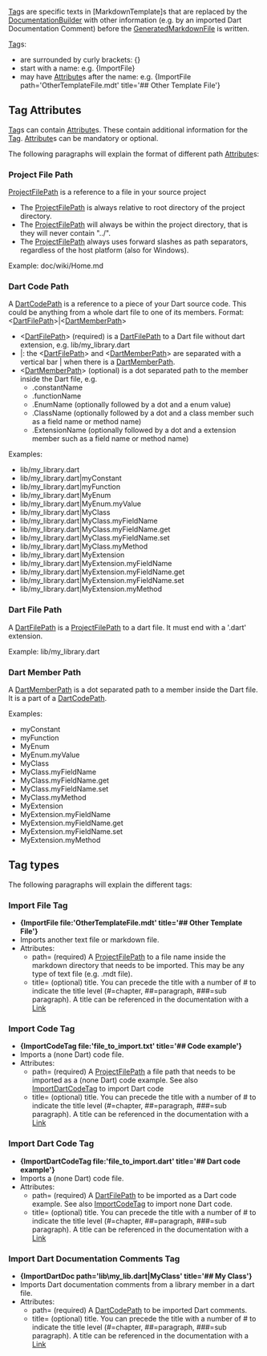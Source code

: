 [//]: # (This file was generated from: doc/template/03-Tags.mdt using the documentation_builder package on: 2021-09-15 07:44:17.156517.)
<a id='lib-parser-tag-parser-dart-tag'></a>[Tag](https://github.com/efficientyboosters/documentation_builder/wiki/03-Tags#lib-parser-tag-parser-dart-tag)s are specific texts in [MarkdownTemplate]s that are replaced by the
 [DocumentationBuilder](https://github.com/efficientyboosters/documentation_builder/wiki/01-Documentation-Builder#lib-builder-documentation-builder-dart-documentationbuilder) with other information
 (e.g. by an imported Dart Documentation Comment) before the
 [GeneratedMarkdownFile](https://github.com/efficientyboosters/documentation_builder/wiki/02-Markdown-Template-Files#lib-builder-template-builder-dart-generatedmarkdownfile) is written.

[Tag](https://github.com/efficientyboosters/documentation_builder/wiki/03-Tags#lib-parser-tag-parser-dart-tag)s:
- are surrounded by curly brackets: {}
- start with a name: e.g.  {ImportFile&rcub;
- may have [Attribute](https://github.com/efficientyboosters/documentation_builder/wiki/03-Tags#tag-attributes)s after the name:
  e.g. {ImportFile path='OtherTemplateFile.mdt' title='## Other Template File'&rcub;


<a id='tag-attributes'></a>
## Tag Attributes
[Tag](https://github.com/efficientyboosters/documentation_builder/wiki/03-Tags#lib-parser-tag-parser-dart-tag)s can contain [Attribute](https://github.com/efficientyboosters/documentation_builder/wiki/03-Tags#tag-attributes)s. These contain additional information for the [Tag](https://github.com/efficientyboosters/documentation_builder/wiki/03-Tags#lib-parser-tag-parser-dart-tag).
[Attribute](https://github.com/efficientyboosters/documentation_builder/wiki/03-Tags#tag-attributes)s can be mandatory or optional.

The following paragraphs will explain the format of different path [Attribute](https://github.com/efficientyboosters/documentation_builder/wiki/03-Tags#tag-attributes)s:

<a id='project-file-path'></a>
### Project File Path
[ProjectFilePath](https://github.com/efficientyboosters/documentation_builder/wiki/03-Tags#project-file-path) is a reference to a file in your source project
- The [ProjectFilePath](https://github.com/efficientyboosters/documentation_builder/wiki/03-Tags#project-file-path) is always relative to root directory of the project directory.
- The [ProjectFilePath](https://github.com/efficientyboosters/documentation_builder/wiki/03-Tags#project-file-path) will always be within the project directory, that is they will never contain "../".
- The [ProjectFilePath](https://github.com/efficientyboosters/documentation_builder/wiki/03-Tags#project-file-path) always uses forward slashes as path separators, regardless of the host platform (also for Windows).

Example: doc/wiki/Home.md


<a id='dart-code-path'></a>
### Dart Code Path
A [DartCodePath](https://github.com/efficientyboosters/documentation_builder/wiki/03-Tags#dart-code-path) is a reference to a piece of your Dart source code.
This could be anything from a whole dart file to one of its members.
Format: <[DartFilePath](https://github.com/efficientyboosters/documentation_builder/wiki/03-Tags#dart-file-path)>|<[DartMemberPath](https://github.com/efficientyboosters/documentation_builder/wiki/03-Tags#dart-member-path)>
- <[DartFilePath](https://github.com/efficientyboosters/documentation_builder/wiki/03-Tags#dart-file-path)> (required) is a [DartFilePath](https://github.com/efficientyboosters/documentation_builder/wiki/03-Tags#dart-file-path) to a Dart file without dart extension, e.g. lib/my_library.dart
- |: the <[DartFilePath](https://github.com/efficientyboosters/documentation_builder/wiki/03-Tags#dart-file-path)> and <[DartMemberPath](https://github.com/efficientyboosters/documentation_builder/wiki/03-Tags#dart-member-path)> are separated with a vertical bar | when there is a [DartMemberPath](https://github.com/efficientyboosters/documentation_builder/wiki/03-Tags#dart-member-path).
- <[DartMemberPath](https://github.com/efficientyboosters/documentation_builder/wiki/03-Tags#dart-member-path)> (optional) is a dot separated path to the member inside the Dart file, e.g.
  - .constantName
  - .functionName
  - .EnumName (optionally followed by a dot and a enum value)
  - .ClassName (optionally followed by a dot and a class member such as a field name or method name)
  - .ExtensionName  (optionally followed by a dot and a extension member such as a field name or method name)

Examples:
- lib/my_library.dart
- lib/my_library.dart|myConstant
- lib/my_library.dart|myFunction
- lib/my_library.dart|MyEnum
- lib/my_library.dart|MyEnum.myValue
- lib/my_library.dart|MyClass
- lib/my_library.dart|MyClass.myFieldName
- lib/my_library.dart|MyClass.myFieldName.get
- lib/my_library.dart|MyClass.myFieldName.set
- lib/my_library.dart|MyClass.myMethod
- lib/my_library.dart|MyExtension
- lib/my_library.dart|MyExtension.myFieldName
- lib/my_library.dart|MyExtension.myFieldName.get
- lib/my_library.dart|MyExtension.myFieldName.set
- lib/my_library.dart|MyExtension.myMethod


<a id='dart-file-path'></a>
### Dart File Path
A [DartFilePath](https://github.com/efficientyboosters/documentation_builder/wiki/03-Tags#dart-file-path) is a [ProjectFilePath](https://github.com/efficientyboosters/documentation_builder/wiki/03-Tags#project-file-path) to a dart file.
It must end with a '.dart' extension.

Example: lib/my_library.dart


<a id='dart-member-path'></a>
### Dart Member Path
A [DartMemberPath](https://github.com/efficientyboosters/documentation_builder/wiki/03-Tags#dart-member-path) is a dot separated path to a member inside the Dart file.
It is a part of a [DartCodePath](https://github.com/efficientyboosters/documentation_builder/wiki/03-Tags#dart-code-path).

Examples:
- myConstant
- myFunction
- MyEnum
- MyEnum.myValue
- MyClass
- MyClass.myFieldName
- MyClass.myFieldName.get
- MyClass.myFieldName.set
- MyClass.myMethod
- MyExtension
- MyExtension.myFieldName
- MyExtension.myFieldName.get
- MyExtension.myFieldName.set
- MyExtension.myMethod


## Tag types
The following paragraphs will explain the different tags:

<a id='import-file-tag'></a>
### Import File Tag
- **{ImportFile file:'OtherTemplateFile.mdt' title='## Other Template File'&rcub;**
- Imports another text file or markdown file.
- Attributes:
  - path= (required) A [ProjectFilePath](https://github.com/efficientyboosters/documentation_builder/wiki/03-Tags#project-file-path) to a file name inside the markdown
    directory that needs to be imported. This may be any type of text file (e.g. .mdt file).
  - title= (optional) title. You can precede the title with a number of #
    to indicate the title level (#=chapter, ##=paragraph, ###=sub paragraph).
    A title can be referenced in the documentation with a [Link](https://github.com/efficientyboosters/documentation_builder/wiki/04-Links#lib-parser-link-parser-dart-link)


<a id='import-code-tag'></a>
### Import Code Tag
- **{ImportCodeTag file:'file_to_import.txt' title='## Code example'&rcub;**
- Imports a (none Dart) code file.
- Attributes:
  - path= (required) A [ProjectFilePath](https://github.com/efficientyboosters/documentation_builder/wiki/03-Tags#project-file-path) a file path that needs to be imported as a (none Dart) code example. See also [ImportDartCodeTag](https://github.com/efficientyboosters/documentation_builder/wiki/03-Tags#import-dart-code-tag) to import Dart code
  - title= (optional) title. You can precede the title with a number of # to indicate the title level (#=chapter, ##=paragraph, ###=sub paragraph). A title can be referenced in the documentation with a [Link](https://github.com/efficientyboosters/documentation_builder/wiki/04-Links#lib-parser-link-parser-dart-link)


<a id='import-dart-code-tag'></a>
### Import Dart Code Tag
- **{ImportDartCodeTag file:'file_to_import.dart' title='## Dart code example'&rcub;**
- Imports a (none Dart) code file.
- Attributes:
  - path= (required) A [DartFilePath](https://github.com/efficientyboosters/documentation_builder/wiki/03-Tags#dart-file-path) to be imported as a Dart code example. See also [ImportCodeTag](https://github.com/efficientyboosters/documentation_builder/wiki/03-Tags#import-code-tag) to import none Dart code.
  - title= (optional) title. You can precede the title with a number of # to indicate the title level (#=chapter, ##=paragraph, ###=sub paragraph). A title can be referenced in the documentation with a [Link](https://github.com/efficientyboosters/documentation_builder/wiki/04-Links#lib-parser-link-parser-dart-link)


<a id='import-dart-documentation-comments-tag'></a>
### Import Dart Documentation Comments Tag
- **{ImportDartDoc path='lib\my_lib.dart|MyClass' title='## My Class'&rcub;**
- Imports Dart documentation comments from a library member in a dart file.
- Attributes:
  - path= (required) A [DartCodePath](https://github.com/efficientyboosters/documentation_builder/wiki/03-Tags#dart-code-path) to be imported Dart comments.
  - title= (optional) title. You can precede the title with a number of # to indicate the title level (#=chapter, ##=paragraph, ###=sub paragraph). A title can be referenced in the documentation with a [Link](https://github.com/efficientyboosters/documentation_builder/wiki/04-Links#lib-parser-link-parser-dart-link)

